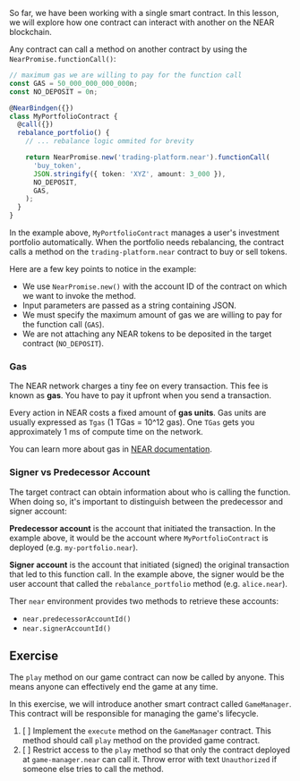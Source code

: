 So far, we have been working with a single smart contract. In this lesson, we will explore how one contract can interact with another on the NEAR blockchain.

Any contract can call a method on another contract by using the `NearPromise.functionCall()`:

```typescript
// maximum gas we are willing to pay for the function call
const GAS = 50_000_000_000_000n;
const NO_DEPOSIT = 0n;

@NearBindgen({})
class MyPortfolioContract {
  @call({})
  rebalance_portfolio() {
    // ... rebalance logic ommited for brevity

    return NearPromise.new('trading-platform.near').functionCall(
      'buy_token',
      JSON.stringify({ token: 'XYZ', amount: 3_000 }),
      NO_DEPOSIT,
      GAS,
    );
  }
}
```

In the example above, `MyPortfolioContract` manages a user's investment portfolio automatically. When the portfolio needs rebalancing, the contract calls a method on the `trading-platform.near` contract to buy or sell tokens.

Here are a few key points to notice in the example:

- We use `NearPromise.new()` with the account ID of the contract on which we want to invoke the method.
- Input parameters are passed as a string containing JSON.
- We must specify the maximum amount of gas we are willing to pay for the function call (`GAS`).
- We are not attaching any NEAR tokens to be deposited in the target contract (`NO_DEPOSIT`).

### Gas

The NEAR network charges a tiny fee on every transaction. This fee is known as **gas**. You have to pay it upfront when you send a transaction.

Every action in NEAR costs a fixed amount of **gas units**. Gas units are usually expressed as `Tgas` (1 TGas = 10^12 gas). One `TGas` gets you approximately 1 ms of compute time on the network.

You can learn more about gas in [NEAR documentation](https://docs.near.org/concepts/protocol/gas).

### Signer vs Predecessor Account

The target contract can obtain information about who is calling the function. When doing so, it's important to distinguish between the predecessor and signer account:

**Predecessor account** is the account that initiated the transaction. In the example above, it would be the account where `MyPortfolioContract` is deployed (e.g. `my-portfolio.near`).

**Signer account** is the account that initiated (signed) the original transaction that led to this function call. In the example above, the signer would be the user account that called the `rebalance_portfolio` method (e.g. `alice.near`).

Ther `near` environment provides two methods to retrieve these accounts:

- `near.predecessorAccountId()`
- `near.signerAccountId()`

## Exercise

The `play` method on our game contract can now be called by anyone. This means anyone can effectively end the game at any time.

In this exercise, we will introduce another smart contract called `GameManager`. This contract will be responsible for managing the game's lifecycle.

1. [ ] Implement the `execute` method on the `GameManager` contract. This method should call `play` method on the provided game contract.
2. [ ] Restrict access to the `play` method so that only the contract deployed at `game-manager.near` can call it. Throw error with text `Unauthorized` if someone else tries to call the method.
